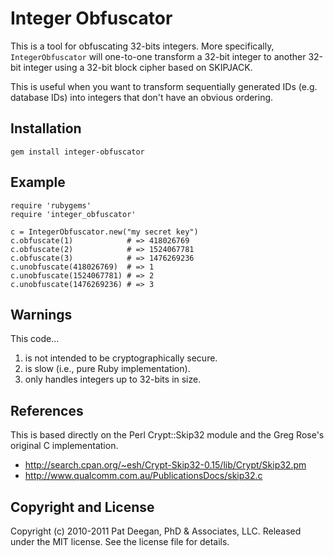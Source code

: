 # Integer Obfuscator

This is a tool for obfuscating 32-bits integers.  More specifically,
`IntegerObfuscator` will one-to-one transform a 32-bit integer to another
32-bit integer using a 32-bit block cipher based on SKIPJACK.

This is useful when you want to transform sequentially generated
IDs (e.g. database IDs) into integers that don't have an obvious ordering.

## Installation

    gem install integer-obfuscator

## Example

    require 'rubygems'
    require 'integer_obfuscator'
    
    c = IntegerObfuscator.new("my secret key")
    c.obfuscate(1)            # => 418026769
    c.obfuscate(2)            # => 1524067781
    c.obfuscate(3)            # => 1476269236
    c.unobfuscate(418026769)  # => 1
    c.unobfuscate(1524067781) # => 2
    c.unobfuscate(1476269236) # => 3

## Warnings

This code...

1. is not intended to be cryptographically secure.
3. is slow (i.e., pure Ruby implementation).
4. only handles integers up to 32-bits in size.

## References

This is based directly on the Perl Crypt::Skip32 module and the Greg Rose's
original C implementation.

* <http://search.cpan.org/~esh/Crypt-Skip32-0.15/lib/Crypt/Skip32.pm>
* <http://www.qualcomm.com.au/PublicationsDocs/skip32.c>

## Copyright and License

Copyright (c) 2010-2011 Pat Deegan, PhD & Associates, LLC. Released under
the MIT license. See the license file for details.
